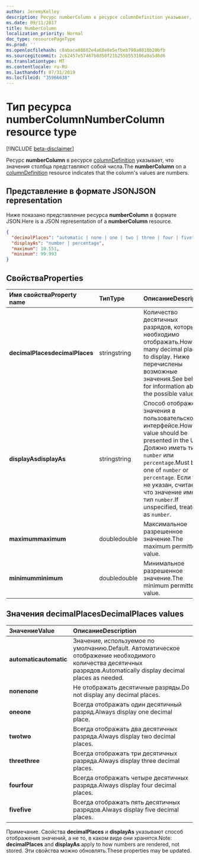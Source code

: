 ```yaml
---
author: JeremyKelley
description: Ресурс numberColumn в ресурсе columnDefinition указывает, что значения столбца представляют собой числа.
ms.date: 09/11/2017
title: NumberColumn
localization_priority: Normal
doc_type: resourcePageType
ms.prod: ''
ms.openlocfilehash: c8abaca08682e4a68e8e5efbeb798a8810b20bfb
ms.sourcegitcommit: 2c62457e57467b8d50f21b255b553106a9a5d8d6
ms.translationtype: MT
ms.contentlocale: ru-RU
ms.lasthandoff: 07/31/2019
ms.locfileid: "35966638"
---
```

# <a name="numbercolumn-resource-type"></a><span data-ttu-id="13c32-103">Тип ресурса numberColumn</span><span class="sxs-lookup"><span data-stu-id="13c32-103">NumberColumn resource type</span></span>

[!INCLUDE [beta-disclaimer](../../includes/beta-disclaimer.md)]

<span data-ttu-id="13c32-104">Ресурс **numberColumn** в ресурсе [columnDefinition](columndefinition.md) указывает, что значения столбца представляют собой числа.</span><span class="sxs-lookup"><span data-stu-id="13c32-104">The **numberColumn** on a [columnDefinition](columndefinition.md) resource indicates that the column's values are numbers.</span></span>

## <a name="json-representation"></a><span data-ttu-id="13c32-105">Представление в формате JSON</span><span class="sxs-lookup"><span data-stu-id="13c32-105">JSON representation</span></span>

<span data-ttu-id="13c32-106">Ниже показано представление ресурса **numberColumn** в формате JSON.</span><span class="sxs-lookup"><span data-stu-id="13c32-106">Here is a JSON representation of a **numberColumn** resource.</span></span>
<!-- { "blockType": "resource", "@odata.type": "microsoft.graph.numberColumn" } -->

```json
{
  "decimalPlaces": "automatic | none | one | two | three | four | five",
  "displayAs": "number | percentage",
  "maximum": 10.551,
  "minimum": 99.993
}
```

## <a name="properties"></a><span data-ttu-id="13c32-107">Свойства</span><span class="sxs-lookup"><span data-stu-id="13c32-107">Properties</span></span>

| <span data-ttu-id="13c32-108">Имя свойства</span><span class="sxs-lookup"><span data-stu-id="13c32-108">Property name</span></span>      | <span data-ttu-id="13c32-109">Тип</span><span class="sxs-lookup"><span data-stu-id="13c32-109">Type</span></span>   | <span data-ttu-id="13c32-110">Описание</span><span class="sxs-lookup"><span data-stu-id="13c32-110">Description</span></span>
|:-------------------|:-------|:-----------------------------------------------
| <span data-ttu-id="13c32-111">**decimalPlaces**</span><span class="sxs-lookup"><span data-stu-id="13c32-111">**decimalPlaces**</span></span>  | <span data-ttu-id="13c32-112">string</span><span class="sxs-lookup"><span data-stu-id="13c32-112">string</span></span> | <span data-ttu-id="13c32-113">Количество десятичных разрядов, которые необходимо отображать.</span><span class="sxs-lookup"><span data-stu-id="13c32-113">How many decimal places to display.</span></span> <span data-ttu-id="13c32-114">Ниже перечислены возможные значения.</span><span class="sxs-lookup"><span data-stu-id="13c32-114">See below for information about the possible values.</span></span>
| <span data-ttu-id="13c32-115">**displayAs**</span><span class="sxs-lookup"><span data-stu-id="13c32-115">**displayAs**</span></span>      | <span data-ttu-id="13c32-116">string</span><span class="sxs-lookup"><span data-stu-id="13c32-116">string</span></span> | <span data-ttu-id="13c32-117">Способ отображения значения в пользовательском интерфейсе.</span><span class="sxs-lookup"><span data-stu-id="13c32-117">How the value should be presented in the UX.</span></span> <span data-ttu-id="13c32-118">Должно иметь тип `number` или `percentage`.</span><span class="sxs-lookup"><span data-stu-id="13c32-118">Must be one of `number` or `percentage`.</span></span> <span data-ttu-id="13c32-119">Если тип не указан, считается, что значение имеет тип `number`.</span><span class="sxs-lookup"><span data-stu-id="13c32-119">If unspecified, treated as `number`.</span></span>
| <span data-ttu-id="13c32-120">**maximum**</span><span class="sxs-lookup"><span data-stu-id="13c32-120">**maximum**</span></span>        | <span data-ttu-id="13c32-121">double</span><span class="sxs-lookup"><span data-stu-id="13c32-121">double</span></span> | <span data-ttu-id="13c32-122">Максимальное разрешенное значение.</span><span class="sxs-lookup"><span data-stu-id="13c32-122">The maximum permitted value.</span></span>
| <span data-ttu-id="13c32-123">**minimum**</span><span class="sxs-lookup"><span data-stu-id="13c32-123">**minimum**</span></span>        | <span data-ttu-id="13c32-124">double</span><span class="sxs-lookup"><span data-stu-id="13c32-124">double</span></span> | <span data-ttu-id="13c32-125">Минимальное разрешенное значение.</span><span class="sxs-lookup"><span data-stu-id="13c32-125">The minimum permitted value.</span></span>

## <a name="decimalplaces-values"></a><span data-ttu-id="13c32-126">Значения decimalPlaces</span><span class="sxs-lookup"><span data-stu-id="13c32-126">DecimalPlaces values</span></span>

| <span data-ttu-id="13c32-127">Значение</span><span class="sxs-lookup"><span data-stu-id="13c32-127">Value</span></span>          | <span data-ttu-id="13c32-128">Описание</span><span class="sxs-lookup"><span data-stu-id="13c32-128">Description</span></span>
|:---------------|:--------------------------------------------------------------
| <span data-ttu-id="13c32-129">**automatic**</span><span class="sxs-lookup"><span data-stu-id="13c32-129">**automatic**</span></span>  | <span data-ttu-id="13c32-130">Значение, используемое по умолчанию.</span><span class="sxs-lookup"><span data-stu-id="13c32-130">Default.</span></span> <span data-ttu-id="13c32-131">Автоматическое отображение необходимого количества десятичных разрядов.</span><span class="sxs-lookup"><span data-stu-id="13c32-131">Automatically display decimal places as needed.</span></span>
| <span data-ttu-id="13c32-132">**none**</span><span class="sxs-lookup"><span data-stu-id="13c32-132">**none**</span></span>       | <span data-ttu-id="13c32-133">Не отображать десятичные разряды.</span><span class="sxs-lookup"><span data-stu-id="13c32-133">Do not display any decimal places.</span></span>
| <span data-ttu-id="13c32-134">**one**</span><span class="sxs-lookup"><span data-stu-id="13c32-134">**one**</span></span>        | <span data-ttu-id="13c32-135">Всегда отображать один десятичный разряд.</span><span class="sxs-lookup"><span data-stu-id="13c32-135">Always display one decimal place.</span></span>
| <span data-ttu-id="13c32-136">**two**</span><span class="sxs-lookup"><span data-stu-id="13c32-136">**two**</span></span>        | <span data-ttu-id="13c32-137">Всегда отображать два десятичных разряда.</span><span class="sxs-lookup"><span data-stu-id="13c32-137">Always display two decimal places.</span></span>
| <span data-ttu-id="13c32-138">**three**</span><span class="sxs-lookup"><span data-stu-id="13c32-138">**three**</span></span>      | <span data-ttu-id="13c32-139">Всегда отображать три десятичных разряда.</span><span class="sxs-lookup"><span data-stu-id="13c32-139">Always display three decimal places.</span></span>
| <span data-ttu-id="13c32-140">**four**</span><span class="sxs-lookup"><span data-stu-id="13c32-140">**four**</span></span>       | <span data-ttu-id="13c32-141">Всегда отображать четыре десятичных разряда.</span><span class="sxs-lookup"><span data-stu-id="13c32-141">Always display four decimal places.</span></span>
| <span data-ttu-id="13c32-142">**five**</span><span class="sxs-lookup"><span data-stu-id="13c32-142">**five**</span></span>       | <span data-ttu-id="13c32-143">Всегда отображать пять десятичных разрядов.</span><span class="sxs-lookup"><span data-stu-id="13c32-143">Always display five decimal places.</span></span>

<span data-ttu-id="13c32-144">Примечание. Свойства **decimalPlaces** и **displayAs** указывают способ отображения значений, а не то, в каком виде они хранятся.</span><span class="sxs-lookup"><span data-stu-id="13c32-144">Note: **decimalPlaces** and **displayAs** apply to how numbers are rendered, not stored.</span></span>
<span data-ttu-id="13c32-145">Эти свойства можно обновлять.</span><span class="sxs-lookup"><span data-stu-id="13c32-145">These properties may be updated.</span></span>

<!--
{
  "type": "#page.annotation",
  "description": "",
  "keywords": "",
  "section": "documentation",
  "tocPath": "Resources/NumberColumn",
  "suppressions": []
}
-->
